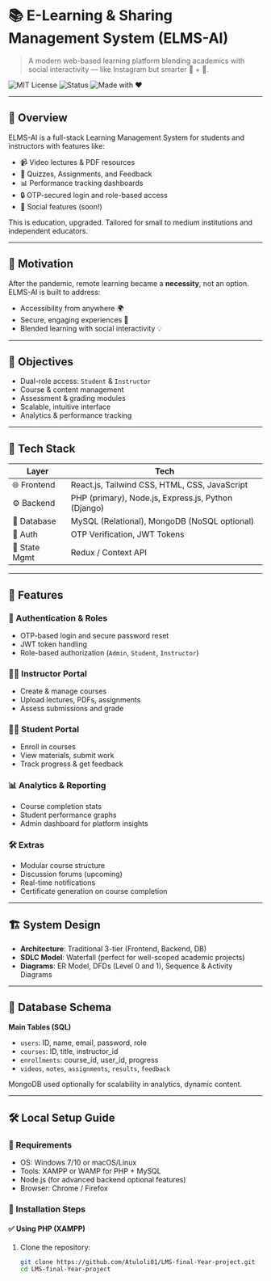 # 📚 E-Learning & Sharing Management System (ELMS-AI)

> A modern web-based learning platform blending academics with social interactivity — like Instagram but smarter 📸 + 📖.

![MIT License](https://img.shields.io/badge/License-MIT-blue.svg)
![Status](https://img.shields.io/badge/Status-Production-green)
![Made with ❤️](https://img.shields.io/badge/Made%20with-Love-ff69b4)

---

## 🚀 Overview

ELMS-AI is a full-stack Learning Management System for students and instructors with features like:

- 📹 Video lectures & PDF resources
- 📝 Quizzes, Assignments, and Feedback
- 📊 Performance tracking dashboards
- 🔒 OTP-secured login and role-based access
- 💬 Social features (soon!)

This is education, upgraded. Tailored for small to medium institutions and independent educators.

---

## 🧠 Motivation

After the pandemic, remote learning became a **necessity**, not an option. ELMS-AI is built to address:

- Accessibility from anywhere 🌍
- Secure, engaging experiences 🔐
- Blended learning with social interactivity 💡

---

## 🎯 Objectives

- Dual-role access: `Student` & `Instructor`
- Course & content management
- Assessment & grading modules
- Scalable, intuitive interface
- Analytics & performance tracking

---

## 🧰 Tech Stack

| Layer         | Tech                          |
|---------------|-------------------------------|
| 🌐 Frontend   | React.js, Tailwind CSS, HTML, CSS, JavaScript |
| ⚙️ Backend    | PHP (primary), Node.js, Express.js, Python (Django) |
| 💾 Database   | MySQL (Relational), MongoDB (NoSQL optional) |
| 🔐 Auth       | OTP Verification, JWT Tokens  |
| 🧠 State Mgmt | Redux / Context API           |

---

## 🧪 Features

### 🔐 Authentication & Roles
- OTP-based login and secure password reset
- JWT token handling
- Role-based authorization (`Admin`, `Student`, `Instructor`)

### 🧑‍🏫 Instructor Portal
- Create & manage courses
- Upload lectures, PDFs, assignments
- Assess submissions and grade

### 👨‍🎓 Student Portal
- Enroll in courses
- View materials, submit work
- Track progress & get feedback

### 📊 Analytics & Reporting
- Course completion stats
- Student performance graphs
- Admin dashboard for platform insights

### 🛠 Extras
- Modular course structure
- Discussion forums (upcoming)
- Real-time notifications
- Certificate generation on course completion

---

## 🏗️ System Design

- **Architecture**: Traditional 3-tier (Frontend, Backend, DB)
- **SDLC Model**: Waterfall (perfect for well-scoped academic projects)
- **Diagrams**: ER Model, DFDs (Level 0 and 1), Sequence & Activity Diagrams

---

## 🧾 Database Schema

**Main Tables (SQL)**

- `users`: ID, name, email, password, role
- `courses`: ID, title, instructor_id
- `enrollments`: course_id, user_id, progress
- `videos`, `notes`, `assignments`, `results`, `feedback`

MongoDB used optionally for scalability in analytics, dynamic content.

---

## 🛠️ Local Setup Guide

### 💾 Requirements

- OS: Windows 7/10 or macOS/Linux
- Tools: XAMPP or WAMP for PHP + MySQL
- Node.js (for advanced backend optional features)
- Browser: Chrome / Firefox

### 🔧 Installation Steps

#### ✅ Using PHP (XAMPP)

1. Clone the repository:
   ```bash
   git clone https://github.com/Atuloli01/LMS-final-Year-project.git
   cd LMS-final-Year-project
